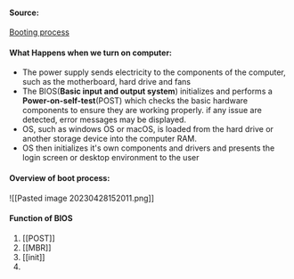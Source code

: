 #### Source:
[Booting process](https://www.geeksforgeeks.org/what-happens-when-we-turn-on-computer/)

#### What Happens when we turn on computer:

* The power supply sends electricity to the components of the computer, such as the motherboard, hard drive and fans
* The BIOS(**Basic input and output system**) initializes and performs a **Power-on-self-test**(POST) which checks the basic hardware components to ensure they are working properly. if any issue are detected,  error messages may be displayed.
* OS, such as windows OS or macOS, is loaded from the hard drive or another storage device into the computer RAM.
* OS then initializes it's own components and drivers and presents the login screen or desktop environment to the user


#### Overview of boot process:

![[Pasted image 20230428152011.png]]


#### Function of BIOS

1.  [[POST]]
2.  [[MBR]]
3.  [[init]]
4. 